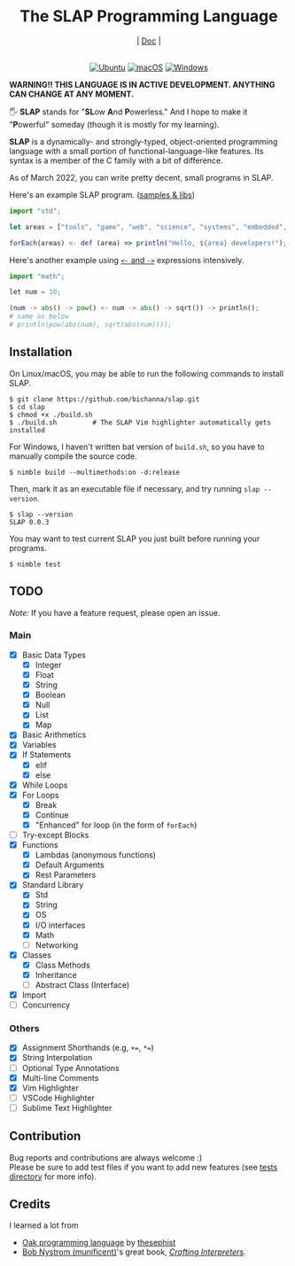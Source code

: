 <div align="center">
    <h1>The SLAP Programming Language</h1>
    |
    <a href="https://github.com/bichanna/slap/blob/master/docs/index.md#doc">Doc</a>
    |
</div><br>

<div align="center">
	
[![Ubuntu](https://github.com/bichanna/slap/actions/workflows/ubuntu.yml/badge.svg)](https://github.com/bichanna/slap/actions/workflows/ubuntu.yml)
[![macOS](https://github.com/bichanna/slap/actions/workflows/mac.yml/badge.svg)](https://github.com/bichanna/slap/actions/workflows/mac.yml)
[![Windows](https://github.com/bichanna/slap/actions/workflows/windows.yml/badge.svg)](https://github.com/bichanna/slap/actions/workflows/windows.yml)
	
</div>

**WARNING!! THIS LANGUAGE IS IN ACTIVE DEVELOPMENT. ANYTHING CAN CHANGE AT ANY MOMENT.**

🖐 **SLAP** stands for "**SL**ow **A**nd **P**owerless." And I hope to make it "**P**owerful" someday (though it is mostly for my learning).

**SLAP** is a dynamically- and strongly-typed, object-oriented programming language with a small portion of functional-language-like features. Its syntax is a member of the C family with a bit of difference.

As of March 2022, you can write pretty decent, small programs in SLAP.

Here's an example SLAP program. ([samples & libs](https://github.com/bichanna/slap/tree/master/lib))
```js
import "std";

let areas = ["tools", "game", "web", "science", "systems", "embedded", "drivers", "mobile", "GUI"];

forEach(areas) <- def (area) => println("Hello, ${area} developers!");
```
Here's another example using [`<-` and `->`](https://github.com/bichanna/slap/blob/master/docs/syntax_doc/syntax_sugars.md#--expression) expressions intensively.

```py
import "math";

let num = 10;

(num -> abs() -> pow() <- num -> abs() -> sqrt()) -> println();
# same as below
# println(pow(abs(num), sqrt(abs(num))));
```

## Installation
On Linux/macOS, you may be able to run the following commands to install SLAP.
```
$ git clone https://github.com/bichanna/slap.git
$ cd slap
$ chmod +x ./build.sh 
$ ./build.sh         # The SLAP Vim highlighter automatically gets installed
```
For Windows, I haven't written bat version of `build.sh`, so you have to manually compile the source code.
```
$ nimble build --multimethods:on -d:release
```
Then, mark it as an executable file if necessary, and try running `slap --version`.
```
$ slap --version
SLAP 0.0.3
```

You may want to test current SLAP you just built before running your programs.
```
$ nimble test
```

## TODO
*Note:* If you have a feature request, please open an issue.

### Main
- [x] Basic Data Types
     - [x] Integer
     - [x] Float
     - [x] String
     - [x] Boolean
     - [x] Null
     - [x] List
     - [x] Map
 - [x] Basic Arithmetics
 - [x] Variables
 - [x] If Statements
     - [x] elif
     - [x] else
 - [x] While Loops
 - [x] For Loops
     - [x] Break
     - [x] Continue
     - [x] "Enhanced" for loop (in the form of `forEach`)
 - [ ] Try-except Blocks
 - [x] Functions
     - [x] Lambdas (anonymous functions)
     - [x] Default Arguments
     - [x] Rest Parameters
 - [x] Standard Library
     - [x] Std
     - [x] String
     - [x] OS
     - [x] I/O interfaces
     - [x] Math
     - [ ] Networking
 - [x] Classes
     - [x] Class Methods
     - [x] Inheritance
     - [ ] Abstract Class (Interface)
 - [x] Import
 - [ ] Concurrency
### Others
 - [x] Assignment Shorthands (e.g, `+=`, `*=`)
 - [x] String Interpolation
 - [ ] Optional Type Annotations
 - [x] Multi-line Comments
 - [x] Vim Highlighter
 - [ ] VSCode Highlighter
 - [ ] Sublime Text Highlighter

## Contribution
Bug reports and contributions are always welcome :)<br>
Please be sure to add test files if you want to add new features (see [tests directory](https://github.com/bichanna/slap/tree/master/tests#tests) for more info).


## Credits
I learned a lot from
 - [Oak programming language](https://github.com/thesephist/oak) by [thesephist](https://github.com/thesephist)
 - [Bob Nystrom (munificent)](https://github.com/munificent)'s great book, [*Crafting Interpreters*](https://craftinginterpreters.com/).
